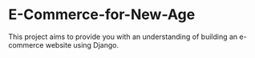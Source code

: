 # E-Commerce-for-New-Age
This project aims to provide you with an understanding of building an e-commerce website using Django.
